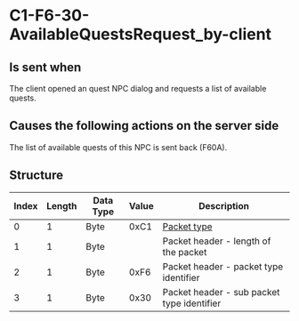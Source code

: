 # C1-F6-30-AvailableQuestsRequest_by-client

## Is sent when

The client opened an quest NPC dialog and requests a list of available quests.

## Causes the following actions on the server side

The list of available quests of this NPC is sent back (F60A).

## Structure

| Index | Length | Data Type | Value | Description |
|-------|--------|-----------|-------|-------------|
| 0 | 1 |   Byte   | 0xC1  | [Packet type](PacketTypes.md) |
| 1 | 1 |    Byte   |      | Packet header - length of the packet |
| 2 | 1 |    Byte   | 0xF6  | Packet header - packet type identifier |
| 3 | 1 |    Byte   | 0x30  | Packet header - sub packet type identifier |
